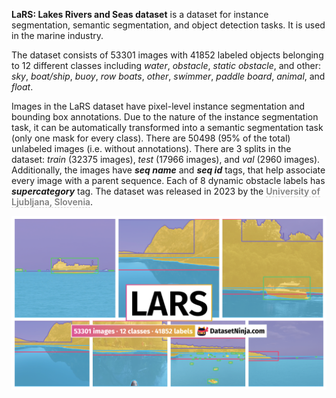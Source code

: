 **LaRS: Lakes Rivers and Seas dataset** is a dataset for instance segmentation, semantic segmentation, and object detection tasks. It is used in the marine industry. 

The dataset consists of 53301 images with 41852 labeled objects belonging to 12 different classes including *water*, *obstacle*, *static obstacle*, and other: *sky*, *boat/ship*, *buoy*, *row boats*, *other*, *swimmer*, *paddle board*, *animal*, and *float*.

Images in the LaRS dataset have pixel-level instance segmentation and bounding box annotations. Due to the nature of the instance segmentation task, it can be automatically transformed into a semantic segmentation task (only one mask for every class). There are 50498 (95% of the total) unlabeled images (i.e. without annotations). There are 3 splits in the dataset: *train* (32375 images), *test* (17966 images), and *val* (2960 images). Additionally, the images have ***seq name*** and ***seq id*** tags, that help associate every image with a parent sequence. Each of 8 dynamic obstacle labels has ***supercategory*** tag. The dataset was released in 2023 by the <span style="font-weight: 600; color: grey; border-bottom: 1px dashed #d3d3d3;">University of Ljubljana, Slovenia</span>.

<img src="https://github.com/dataset-ninja/lars/raw/main/visualizations/poster.png">
